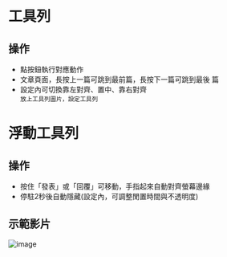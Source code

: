 # 工具列
## 操作
* 點按鈕執行對應動作
* 文章頁面，長按上一篇可跳到最前篇，長按下一篇可跳到最後
篇  
* 設定內可切換靠左對齊、置中、靠右對齊  
```放上工具列圖片，設定工具列```
# 浮動工具列
## 操作
* 按住「發表」或「回覆」可移動，手指起來自動對齊螢幕邊緣
* 停駐2秒後自動隱藏(設定內，可調整閒置時間與不透明度)
## 示範影片
![image](pics/floatingToolBar.gif)